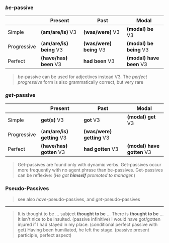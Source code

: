 ### *be*-passive
|  | Present    | Past        | Modal           |
| ------ | ---------- | ----------- | --------------- |
| Simple  | **(am/are/is)** V3 | **(was/were)** V3 | **(modal) be** V3 |
| Progressive | (**am/are/is) being** V3 | **(was/were) being** V3 | **(modal) be being** V3   |
|      Perfect	| 	**(have/has) been** V3	| 	**had been** V3	| **(modal) have been** V3                |

>*be*-passive can be used for adjectives instead V3.
>The *perfect progressive* form is also grammatically correct, but very rare

### *get*-passive

|  | Present    | Past        |  Modal           |
| ------ | ---------- | ----------- | --------------- |
| Simple  | **get(s)** V3 | **got** V3 | **(modal) get** V3  |
| Progressive | (**am/are/is) getting** V3 | **(was/were) getting** V3 |  |
|      Perfect	| 	**(have/has) gotten** V3	| 	**had gotten** V3	| **(modal) have gotten** V3                |

>Get-passives are found only with dynamic verbs.
>Get-passives occur more frequently with no agent phrase than be-passives.
>Get-passives can be reflexive: (*He got **himself** promoted to manager.*)

### Pseudo-Passives

> see also *have*-pseudo-passives, and *get*-pseudo-passives 

___

> It is thought to be ...
> subject **thought to be** ...
> There is **thought to be** ...
> It isn't nice to be insulted. (passive infinitive)
> I would have got/gotten injured if I had stayed in my place. (conditional perfect passive with get)
> Having been humiliated, he left the stage. (passive present participle, perfect aspect)



